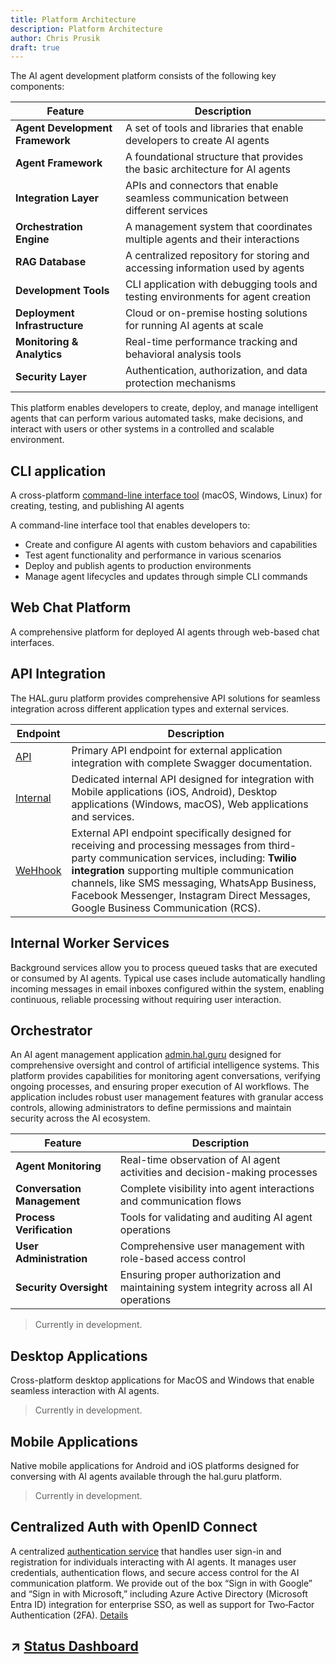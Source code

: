 ```yaml
---
title: Platform Architecture
description: Platform Architecture
author: Chris Prusik
draft: true
---
```


The AI agent development platform consists of the following key components:

| Feature                         | Description |
|---------------------------------|-------------|
| **Agent Development Framework** | A set of tools and libraries that enable developers to create AI agents |
| **Agent Framework**             | A foundational structure that provides the basic architecture for AI agents |
| **Integration Layer**           | APIs and connectors that enable seamless communication between different services |
| **Orchestration Engine**        | A management system that coordinates multiple agents and their interactions |
| **RAG Database**                | A centralized repository for storing and accessing information used by agents |
| **Development Tools**           | CLI application with debugging tools and testing environments for agent creation |
| **Deployment Infrastructure**   | Cloud or on-premise hosting solutions for running AI agents at scale |
| **Monitoring & Analytics**      | Real-time performance tracking and behavioral analysis tools |
| **Security Layer**              | Authentication, authorization, and data protection mechanisms |

This platform enables developers to create, deploy, and manage intelligent agents that can perform various automated tasks, make decisions, and interact with users or other systems in a controlled and scalable environment.

## CLI application 

A cross-platform [command-line interface tool](../cli/index.md) (macOS, Windows, Linux) for creating, testing, and publishing AI agents

A command-line interface tool that enables developers to:
- Create and configure AI agents with custom behaviors and capabilities
- Test agent functionality and performance in various scenarios
- Deploy and publish agents to production environments
- Manage agent lifecycles and updates through simple CLI commands

<!-- [Hal.guru CLI](../images/halguru-cli.png) -->

## Web Chat Platform

A comprehensive platform for deployed AI agents through web-based chat interfaces.

## API Integration

The HAL.guru platform provides comprehensive API solutions for seamless 
integration across different application types and external services.

| Endpoint                               | Description |
|----------------------------------------|-------------|
| [API](https://api.hal.guru/swagger/)   | Primary API endpoint for external application integration with complete Swagger documentation. |
| [Internal](https://internal.hal.guru/) | Dedicated internal API designed for integration with Mobile applications (iOS, Android), Desktop applications (Windows, macOS), Web applications and services. |
| [WeHhook](https://webhook.hal.guru)    | External API endpoint specifically designed for receiving and processing messages from third-party communication services, including: **Twilio integration** supporting multiple communication channels, like SMS messaging, WhatsApp Business, Facebook Messenger, Instagram Direct Messages, Google Business Communication (RCS). |

## Internal Worker Services

Background services allow you to process queued tasks that are executed 
or consumed by AI agents. Typical use cases include automatically handling 
incoming messages in email inboxes configured within the system, 
enabling continuous, reliable processing without requiring user interaction.

## Orchestrator

An AI agent management application [admin.hal.guru](https://admin.hal.guru) 
designed for comprehensive oversight and control of artificial intelligence systems. 
This platform provides capabilities for monitoring agent conversations, 
verifying ongoing processes, and ensuring proper execution of AI workflows. 
The application includes robust user management features with granular access controls, 
allowing administrators to define permissions and maintain security across the AI ecosystem.

| Feature                                                                         | Description                                                                |
|---------------------------------------------------------------------------------|----------------------------------------------------------------------------|
| **Agent Monitoring**                                                            | Real-time observation of AI agent activities and decision-making processes |
| **Conversation Management**                                                     | Complete visibility into agent interactions and communication flows        |
| **Process Verification** |  Tools for validating and auditing AI agent operations                     |
| **User Administration**                                                         | Comprehensive user management with role-based access control               
| **Security Oversight** | Ensuring proper authorization and maintaining system integrity across all AI operations |

> Currently in development.

## Desktop Applications

Cross-platform desktop applications for MacOS and Windows that enable seamless interaction with AI agents.

> Currently in development.

## Mobile Applications

Native mobile applications for Android and iOS platforms designed 
for conversing with AI agents available through the hal.guru platform. 

> Currently in development.
 
## Centralized Auth with OpenID Connect

A centralized [authentication service](https://login.hal.guru) that handles user sign-in and registration for individuals interacting with AI agents. It manages user credentials, authentication flows, and secure access control for the AI communication platform. We provide out of the box “Sign in with Google” and “Sign in with Microsoft,” including Azure Active Directory (Microsoft Entra ID) integration for enterprise SSO, as well as support for Two‑Factor Authentication (2FA). [Details](identity-server.md)

## ↗ [Status Dashboard](../status/index.md)

